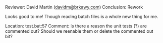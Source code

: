 Reviewer: David Martin (davidm@brkawy.com)
Conclusion: Rework

Looks good to me! Though reading batch files is a whole new thing for me.

Location: test.bat:57
Comment: Is there a reason the unit tests (?) are commented out?
         Should we reenable them or delete the commented out bit?
